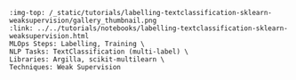 ```{grid-item-card} 🗂 Weak supervision in multi-label text classification tasks
:img-top: /_static/tutorials/labelling-textclassification-sklearn-weaksupervision/gallery_thumbnail.png
:link: ../../tutorials/notebooks/labelling-textclassification-sklearn-weaksupervision.html
MLOps Steps: Labelling, Training \
NLP Tasks: TextClassification (multi-label) \
Libraries: Argilla, scikit-multilearn \
Techniques: Weak Supervision
```

